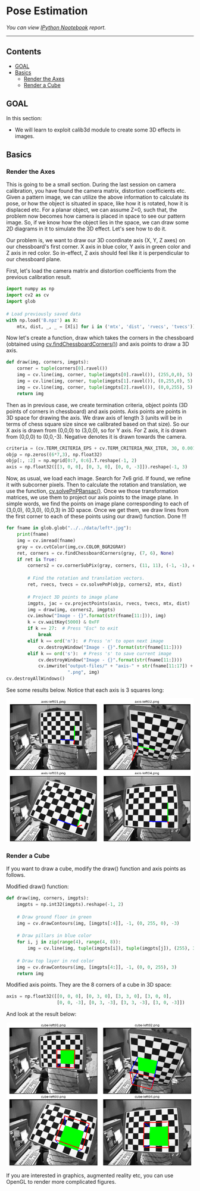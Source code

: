 
# Pose Estimation

_You can view [IPython Nootebook](README.ipynb) report._

----

## Contents

- [GOAL](#GOAL)
- [Basics](#Basics)
  - [Render the Axes](#Render-the-Axes)
  - [Render a Cube](#Render-a-Cube)

## GOAL

In this section:

- We will learn to exploit calib3d module to create some 3D effects in images.

## Basics

### Render the Axes

This is going to be a small section. During the last session on camera calibration, you have found the camera matrix, distortion coefficients etc. Given a pattern image, we can utilize the above information to calculate its pose, or how the object is situated in space, like how it is rotated, how it is displaced etc. For a planar object, we can assume Z=0, such that, the problem now becomes how camera is placed in space to see our pattern image. So, if we know how the object lies in the space, we can draw some 2D diagrams in it to simulate the 3D effect. Let's see how to do it.

Our problem is, we want to draw our 3D coordinate axis (X, Y, Z axes) on our chessboard's first corner. X axis in blue color, Y axis in green color and Z axis in red color. So in-effect, Z axis should feel like it is perpendicular to our chessboard plane.

First, let's load the camera matrix and distortion coefficients from the previous calibration result.

```python
import numpy as np
import cv2 as cv
import glob

# Load previously saved data
with np.load('B.npz') as X:
    mtx, dist, _, _ = [X[i] for i in ('mtx', 'dist', 'rvecs', 'tvecs')]
```

Now let's create a function, draw which takes the corners in the chessboard (obtained using [cv.findChessboardCorners()](https://docs.opencv.org/3.4.1/d9/d0c/group__calib3d.html#ga93efa9b0aa890de240ca32b11253dd4a)) and axis points to draw a 3D axis.

```python
def draw(img, corners, imgpts):
    corner = tuple(corners[0].ravel())
    img = cv.line(img, corner, tuple(imgpts[0].ravel()), (255,0,0), 5)
    img = cv.line(img, corner, tuple(imgpts[1].ravel()), (0,255,0), 5)
    img = cv.line(img, corner, tuple(imgpts[2].ravel()), (0,0,255), 5)
    return img
```

Then as in previous case, we create termination criteria, object points (3D points of corners in chessboard) and axis points. Axis points are points in 3D space for drawing the axis. We draw axis of length 3 (units will be in terms of chess square size since we calibrated based on that size). So our X axis is drawn from (0,0,0) to (3,0,0), so for Y axis. For Z axis, it is drawn from (0,0,0) to (0,0,-3). Negative denotes it is drawn towards the camera.

```python
criteria = (cv.TERM_CRITERIA_EPS + cv.TERM_CRITERIA_MAX_ITER, 30, 0.001)
objp = np.zeros((6*7,3), np.float32)
objp[:, :2] = np.mgrid[0:7, 0:6].T.reshape(-1, 2)
axis = np.float32([[3, 0, 0], [0, 3, 0], [0, 0, -3]]).reshape(-1, 3)
```

Now, as usual, we load each image. Search for 7x6 grid. If found, we refine it with subcorner pixels. Then to calculate the rotation and translation, we use the function, [cv.solvePnPRansac()](https://docs.opencv.org/3.4.1/d9/d0c/group__calib3d.html#ga50620f0e26e02caa2e9adc07b5fbf24e). Once we those transformation matrices, we use them to project our axis points to the image plane. In simple words, we find the points on image plane corresponding to each of (3,0,0), (0,3,0), (0,0,3) in 3D space. Once we get them, we draw lines from the first corner to each of these points using our draw() function. Done !!!

```python
for fname in glob.glob("../../data/left*.jpg"):
    print(fname)
    img = cv.imread(fname)
    gray = cv.cvtColor(img,cv.COLOR_BGR2GRAY)
    ret, corners = cv.findChessboardCorners(gray, (7, 6), None)
    if ret is True:
        corners2 = cv.cornerSubPix(gray, corners, (11, 11), (-1, -1), criteria)

        # Find the rotation and translation vectors.
        ret, rvecs, tvecs = cv.solvePnP(objp, corners2, mtx, dist)

        # Project 3D points to image plane
        imgpts, jac = cv.projectPoints(axis, rvecs, tvecs, mtx, dist)
        img = draw(img, corners2, imgpts)
        cv.imshow("Image - {}".format(str(fname[11:])), img)
        k = cv.waitKey(5000) & 0xFF
        if k == 27:  # Press "Esc" to exit
            break
        elif k == ord('n'):  # Press 'n' to open next image
            cv.destroyWindow("Image - {}".format(str(fname[11:])))
        elif k == ord('s'):  # Press 's' to save current image
            cv.destroyWindow("Image - {}".format(str(fname[11:])))
            cv.imwrite("output-files/" + "axis-" + str(fname[11:17]) +
                       ".png", img)
cv.destroyAllWindows()
```

See some results below. Notice that each axis is 3 squares long:

![pose-estimetion-plane-res](../../data/pose-estimation-plane-res.png)

### Render a Cube

If you want to draw a cube, modify the draw() function and axis points as follows.

Modified draw() function:

```python
def draw(img, corners, imgpts):
    imgpts = np.int32(imgpts).reshape(-1, 2)

    # Draw ground floor in green
    img = cv.drawContours(img, [imgpts[:4]], -1, (0, 255, 0), -3)

    # Draw pillars in blue color
    for i, j in zip(range(4), range(4, 8)):
        img = cv.line(img, tuple(imgpts[i]), tuple(imgpts[j]), (255), 3)

    # Draw top layer in red color
    img = cv.drawContours(img, [imgpts[4:]], -1, (0, 0, 255), 3)
    return img
```

Modified axis points. They are the 8 corners of a cube in 3D space:

```python
axis = np.float32([[0, 0, 0], [0, 3, 0], [3, 3, 0], [3, 0, 0],
                   [0, 0, -3], [0, 3, -3], [3, 3, -3], [3, 0, -3]])
```

And look at the result below:

![pose-estimetion-cube-res](../../data/pose-estimation-cube-res.png)

If you are interested in graphics, augmented reality etc, you can use OpenGL to render more complicated figures.
